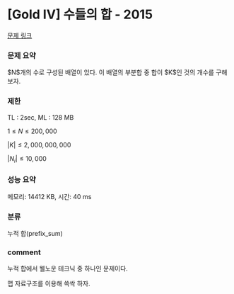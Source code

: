 # [Gold IV] 수들의 합 - 2015

[문제 링크](https://www.acmicpc.net/problem/2015)

### 문제 요약

<p> $N$개의 수로 구성된 배열이 있다. 이 배열의 부분합 중 합이 $K$인 것의 개수를 구해보자.  </p>

### 제한

TL : 2sec, ML : 128 MB

$1 ≤ N ≤ 200,000$

$|K| ≤ 2,000,000,000$

$|N_i| ≤ 10,000$

### 성능 요약

메모리: 14412 KB, 시간: 40 ms

### 분류

누적 합(prefix_sum)

### comment

누적 합에서 웰노운 테크닉 중 하나인 문제이다.

맵 자료구조를 이용해 쓱싹 하자.
